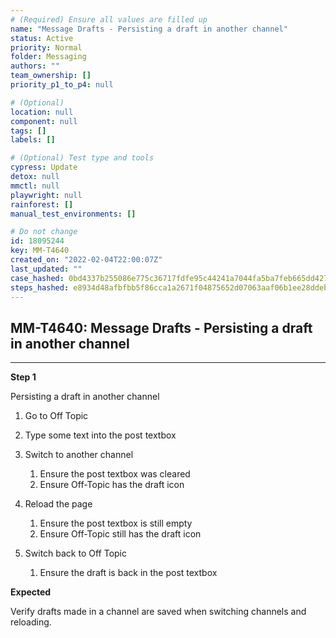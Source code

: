 ```yaml
---
# (Required) Ensure all values are filled up
name: "Message Drafts - Persisting a draft in another channel"
status: Active
priority: Normal
folder: Messaging
authors: ""
team_ownership: []
priority_p1_to_p4: null

# (Optional)
location: null
component: null
tags: []
labels: []

# (Optional) Test type and tools
cypress: Update
detox: null
mmctl: null
playwright: null
rainforest: []
manual_test_environments: []

# Do not change
id: 18095244
key: MM-T4640
created_on: "2022-02-04T22:00:07Z"
last_updated: ""
case_hashed: 0bd4337b255086e775c36717fdfe95c44241a7044fa5ba7feb665dd427c33de7f40b8fbb85439aafa2da501e95609582
steps_hashed: e8934d48afbfbb5f86cca1a2671f04875652d07063aaf06b1ee28ddeb3b81642e89bff7efdd0de68529f994511337aab
---
```


<!-- (Auto-generated) Based on frontmatter's "key" and "name" -->

## MM-T4640: Message Drafts - Persisting a draft in another channel

---

**Step 1**

Persisting a draft in another channel

1. Go to Off Topic

2. Type some text into the post textbox

3. Switch to another channel

   1. Ensure the post textbox was cleared
   2. Ensure Off-Topic has the draft icon

4. Reload the page

   1. Ensure the post textbox is still empty
   2. Ensure Off-Topic still has the draft icon

5. Switch back to Off Topic

   1. Ensure the draft is back in the post textbox

**Expected**

Verify drafts made in a channel are saved when switching channels and reloading.
